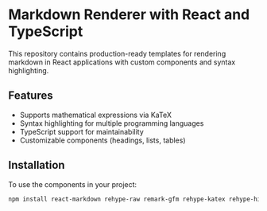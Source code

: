 # Markdown Renderer with React and TypeScript

This repository contains production-ready templates for rendering markdown in React applications with custom components and syntax highlighting.

## Features

- Supports mathematical expressions via KaTeX
- Syntax highlighting for multiple programming languages
- TypeScript support for maintainability
- Customizable components (headings, lists, tables)

## Installation

To use the components in your project:

```bash
npm install react-markdown rehype-raw remark-gfm rehype-katex rehype-highlight remark-math prismjs katex react-syntax-highlighter
```
